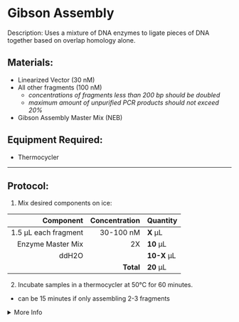 Gibson Assembly
================================================================================
Description: Uses a mixture of DNA enzymes to ligate pieces of DNA together based on overlap homology alone.

Materials:
--------------------------------------------------------------------------------
  * Linearized Vector (30 nM)
  * All other fragments (100 nM)
    * *concentrations of fragments less than 200 bp should be doubled*
    * *maximum amount of unpurified PCR products should not exceed 20%*
  * Gibson Assembly Master Mix (NEB)

Equipment Required:
--------------------------------------------------------------------------------
  * Thermocycler
___
Protocol:
--------------------------------------------------------------------------------
1. Mix desired components on ice:

  | Component | Concentration | Quantity | 
  | ---------: | ---------: | :---------- |
  | 1.5 µL each fragment| 30-100 nM | **X**  µL | 
  | Enzyme Master Mix | 2X | **10**  µL |
  | ddH2O || **10-X**  µL |
  || **Total** | **20** µL |
  
  <!-- : in the pipes specify justification -->
  <!-- **X** bolds the inside -->
  
 2. Incubate samples in a thermocycler at 50°C for 60 minutes.
   * can be 15 minutes if only assembling 2-3 fragments


<!-- The text below creates dropdown lists for links to next steps or hyperlinks -->


<details>
  <summary>More Info</summary>
  
  <a href="https://www.neb.com/protocols/2012/09/25/gibson-assembly-master-mix-assembly">
NEB website</a>  

</details>
